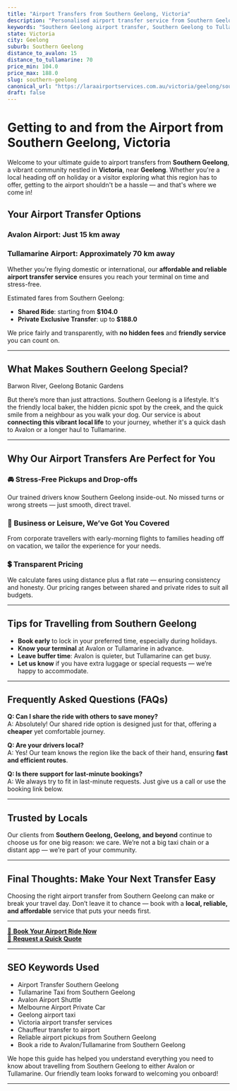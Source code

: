 ```yaml
---
title: "Airport Transfers from Southern Geelong, Victoria"
description: "Personalised airport transfer service from Southern Geelong to Avalon and Tullamarine airports. Enjoy a smooth, affordable ride with us!"
keywords: "Southern Geelong airport transfer, Southern Geelong to Tullamarine, Southern Geelong to Avalon, airport taxi Southern Geelong, private airport transfer Southern Geelong, shared ride Southern Geelong, Southern Geelong transfers, airport shuttle Southern Geelong, book Southern Geelong airport taxi, affordable Southern Geelong airport transfer, Southern Geelong airport transfer service, airport transfer Geelong, airport transfer Melbourne, Melbourne airport taxi, airport transfers Victoria, Tullamarine airport shuttle, Avalon airport transfers, Melbourne private transfer, airport transport services Melbourne"
state: Victoria
city: Geelong
suburb: Southern Geelong
distance_to_avalon: 15
distance_to_tullamarine: 70
price_min: 104.0
price_max: 188.0
slug: southern-geelong
canonical_url: "https://laraairportservices.com.au/victoria/geelong/southern-geelong/"
draft: false
---
```


# Getting to and from the Airport from Southern Geelong, Victoria

Welcome to your ultimate guide to airport transfers from **Southern Geelong**, a vibrant community nestled in **Victoria**, near **Geelong**. Whether you're a local heading off on holiday or a visitor exploring what this region has to offer, getting to the airport shouldn't be a hassle — and that's where we come in!

## Your Airport Transfer Options

### Avalon Airport: Just 15 km away  
### Tullamarine Airport: Approximately 70 km away

Whether you're flying domestic or international, our **affordable and reliable airport transfer service** ensures you reach your terminal on time and stress-free.

Estimated fares from Southern Geelong:
- **Shared Ride**: starting from **$104.0**
- **Private Exclusive Transfer**: up to **$188.0**

We price fairly and transparently, with **no hidden fees** and **friendly service** you can count on.

---

## What Makes Southern Geelong Special?

Barwon River, Geelong Botanic Gardens

But there’s more than just attractions. Southern Geelong is a lifestyle. It's the friendly local baker, the hidden picnic spot by the creek, and the quick smile from a neighbour as you walk your dog. Our service is about **connecting this vibrant local life** to your journey, whether it's a quick dash to Avalon or a longer haul to Tullamarine.

---

## Why Our Airport Transfers Are Perfect for You

### 🚘 Stress-Free Pickups and Drop-offs
Our trained drivers know Southern Geelong inside-out. No missed turns or wrong streets — just smooth, direct travel.

### 💼 Business or Leisure, We’ve Got You Covered
From corporate travellers with early-morning flights to families heading off on vacation, we tailor the experience for your needs.

### 💲 Transparent Pricing
We calculate fares using distance plus a flat rate — ensuring consistency and honesty. Our pricing ranges between shared and private rides to suit all budgets.

---

## Tips for Travelling from Southern Geelong

- **Book early** to lock in your preferred time, especially during holidays.
- **Know your terminal** at Avalon or Tullamarine in advance.
- **Leave buffer time**: Avalon is quieter, but Tullamarine can get busy.
- **Let us know** if you have extra luggage or special requests — we’re happy to accommodate.

---

## Frequently Asked Questions (FAQs)

**Q: Can I share the ride with others to save money?**  
A: Absolutely! Our shared ride option is designed just for that, offering a **cheaper** yet comfortable journey.

**Q: Are your drivers local?**  
A: Yes! Our team knows the region like the back of their hand, ensuring **fast and efficient routes**.

**Q: Is there support for last-minute bookings?**  
A: We always try to fit in last-minute requests. Just give us a call or use the booking link below.

---

## Trusted by Locals

Our clients from **Southern Geelong, Geelong, and beyond** continue to choose us for one big reason: we care. We’re not a big taxi chain or a distant app — we’re part of your community.

---

## Final Thoughts: Make Your Next Transfer Easy

Choosing the right airport transfer from Southern Geelong can make or break your travel day. Don’t leave it to chance — book with a **local, reliable, and affordable** service that puts your needs first.

---

[📅 **Book Your Airport Ride Now**](https://laraairportservices.square.site/s/appointments)  
[📧 **Request a Quick Quote**](https://laraairportservices.square.site/contact-us)

---

## SEO Keywords Used
- Airport Transfer Southern Geelong
- Tullamarine Taxi from Southern Geelong
- Avalon Airport Shuttle
- Melbourne Airport Private Car
- Geelong airport taxi
- Victoria airport transfer services
- Chauffeur transfer to airport
- Reliable airport pickups from Southern Geelong
- Book a ride to Avalon/Tullamarine from Southern Geelong

We hope this guide has helped you understand everything you need to know about travelling from Southern Geelong to either Avalon or Tullamarine. Our friendly team looks forward to welcoming you onboard!

---
